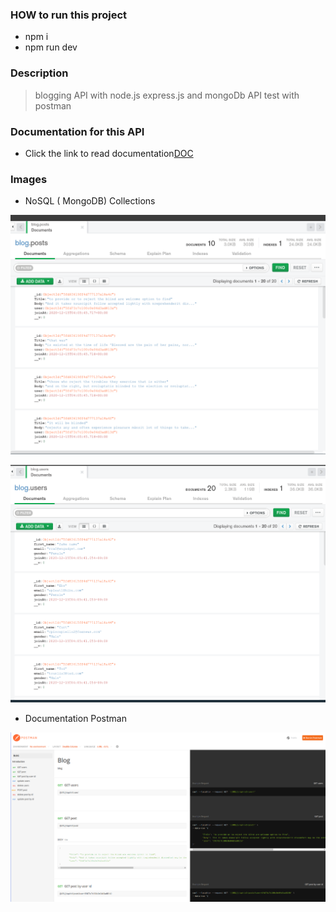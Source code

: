 ### HOW to run this project

-   npm i
-   npm run dev

### Description

> blogging API with node.js express.js and mongoDb
> API test with postman

### Documentation for this API

-   Click the link to read documentation[DOC](https://documenter.getpostman.com/view/13354304/TVspjozF)

### Images

-   NoSQL ( MongoDB) Collections

![post](/_data/data_blog.png)

![user](/_data/user.png)

-   Documentation Postman

![Doc](/_data/blog.png)

